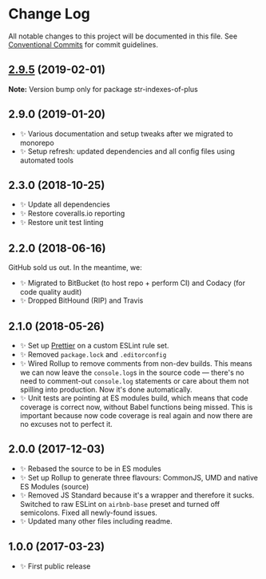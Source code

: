 # Change Log

All notable changes to this project will be documented in this file.
See [Conventional Commits](https://conventionalcommits.org) for commit guidelines.

## [2.9.5](https://gitlab.com/codsen/codsen/compare/str-indexes-of-plus@2.9.4...str-indexes-of-plus@2.9.5) (2019-02-01)

**Note:** Version bump only for package str-indexes-of-plus





## 2.9.0 (2019-01-20)

* ✨ Various documentation and setup tweaks after we migrated to monorepo
* ✨ Setup refresh: updated dependencies and all config files using automated tools

## 2.3.0 (2018-10-25)

* ✨ Update all dependencies
* ✨ Restore coveralls.io reporting
* ✨ Restore unit test linting

## 2.2.0 (2018-06-16)

GitHub sold us out. In the meantime, we:

* ✨ Migrated to BitBucket (to host repo + perform CI) and Codacy (for code quality audit)
* ✨ Dropped BitHound (RIP) and Travis

## 2.1.0 (2018-05-26)

* ✨ Set up [Prettier](https://prettier.io) on a custom ESLint rule set.
* ✨ Removed `package.lock` and `.editorconfig`
* ✨ Wired Rollup to remove comments from non-dev builds. This means we can now leave the `console.log`s in the source code — there's no need to comment-out `console.log` statements or care about them not spilling into production. Now it's done automatically.
* ✨ Unit tests are pointing at ES modules build, which means that code coverage is correct now, without Babel functions being missed. This is important because now code coverage is real again and now there are no excuses not to perfect it.

## 2.0.0 (2017-12-03)

* ✨ Rebased the source to be in ES modules
* ✨ Set up Rollup to generate three flavours: CommonJS, UMD and native ES Modules (source)
* ✨ Removed JS Standard because it's a wrapper and therefore it sucks. Switched to raw ESLint on `airbnb-base` preset and turned off semicolons. Fixed all newly-found issues.
* ✨ Updated many other files including readme.

## 1.0.0 (2017-03-23)

* ✨ First public release
